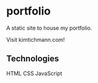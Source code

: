 # portfolio

A static site to house my portfolio.

Visit kimtichmann.com!

## Technologies
HTML
CSS
JavaScript
